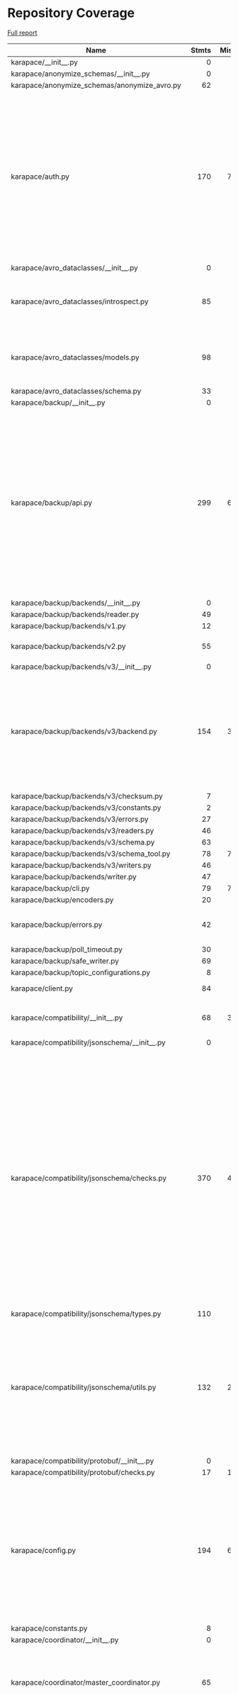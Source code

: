 # Repository Coverage

[Full report](https://htmlpreview.github.io/?https://github.com/Aiven-Open/karapace/blob/python-coverage-comment-action-data/htmlcov/index.html)

| Name                                              |    Stmts |     Miss |   Branch |   BrPart |   Cover |   Missing |
|-------------------------------------------------- | -------: | -------: | -------: | -------: | ------: | --------: |
| karapace/\_\_init\_\_.py                          |        0 |        0 |        0 |        0 |    100% |           |
| karapace/anonymize\_schemas/\_\_init\_\_.py       |        0 |        0 |        0 |        0 |    100% |           |
| karapace/anonymize\_schemas/anonymize\_avro.py    |       62 |        0 |       22 |        0 |    100% |           |
| karapace/auth.py                                  |      170 |       76 |       48 |        4 |     55% |52-59, 70, 104, 120, 138, 152-158, 162, 167-188, 191-194, 197-227, 230-254, 258-275, 279 |
| karapace/avro\_dataclasses/\_\_init\_\_.py        |        0 |        0 |        0 |        0 |    100% |           |
| karapace/avro\_dataclasses/introspect.py          |       85 |        7 |       44 |        7 |     89% |23, 47, 68, 114, 116, 122, 125 |
| karapace/avro\_dataclasses/models.py              |       98 |        6 |       44 |        4 |     93% |20, 105-106, 108, 111, 131 |
| karapace/avro\_dataclasses/schema.py              |       33 |        0 |        0 |        0 |    100% |           |
| karapace/backup/\_\_init\_\_.py                   |        0 |        0 |        0 |        0 |    100% |           |
| karapace/backup/api.py                            |      299 |       60 |      137 |       10 |     78% |142, 152-154, 168, 172, 279-281, 385, 400->exit, 480->489, 482, 529, 531, 566-576, 601-643, 652-693 |
| karapace/backup/backends/\_\_init\_\_.py          |        0 |        0 |        0 |        0 |    100% |           |
| karapace/backup/backends/reader.py                |       49 |        1 |       18 |        0 |     99% |        82 |
| karapace/backup/backends/v1.py                    |       12 |        0 |        4 |        0 |    100% |           |
| karapace/backup/backends/v2.py                    |       55 |        2 |       30 |        4 |     93% |58, 60, 70->72, 75->77 |
| karapace/backup/backends/v3/\_\_init\_\_.py       |        0 |        0 |        0 |        0 |    100% |           |
| karapace/backup/backends/v3/backend.py            |      154 |       30 |       66 |        8 |     77% |48-52, 61-62, 124, 146-156, 168-180, 252, 271, 273, 280, 309, 312 |
| karapace/backup/backends/v3/checksum.py           |        7 |        2 |        0 |        0 |     71% |    12, 15 |
| karapace/backup/backends/v3/constants.py          |        2 |        0 |        0 |        0 |    100% |           |
| karapace/backup/backends/v3/errors.py             |       27 |        0 |        0 |        0 |    100% |           |
| karapace/backup/backends/v3/readers.py            |       46 |        0 |       12 |        0 |    100% |           |
| karapace/backup/backends/v3/schema.py             |       63 |        0 |       12 |        0 |    100% |           |
| karapace/backup/backends/v3/schema\_tool.py       |       78 |       78 |       26 |        0 |      0% |     7-144 |
| karapace/backup/backends/v3/writers.py            |       46 |        1 |       10 |        1 |     96% |        24 |
| karapace/backup/backends/writer.py                |       47 |        1 |       20 |        0 |     99% |       174 |
| karapace/backup/cli.py                            |       79 |       79 |       26 |        0 |      0% |     7-178 |
| karapace/backup/encoders.py                       |       20 |        0 |       12 |        0 |    100% |           |
| karapace/backup/errors.py                         |       42 |        7 |       14 |        0 |     88% |57, 62, 67, 72, 80, 85, 90 |
| karapace/backup/poll\_timeout.py                  |       30 |        0 |       12 |        0 |    100% |           |
| karapace/backup/safe\_writer.py                   |       69 |        0 |       26 |        0 |    100% |           |
| karapace/backup/topic\_configurations.py          |        8 |        0 |        0 |        0 |    100% |           |
| karapace/client.py                                |       84 |        4 |       26 |        1 |     95% |67-68, 78-79 |
| karapace/compatibility/\_\_init\_\_.py            |       68 |       39 |       30 |        1 |     33% |51-56, 60, 64, 68, 81-174 |
| karapace/compatibility/jsonschema/\_\_init\_\_.py |        0 |        0 |        0 |        0 |    100% |           |
| karapace/compatibility/jsonschema/checks.py       |      370 |       46 |      164 |       21 |     84% |202, 252, 265, 334, 425, 435-446, 521-533, 546-550, 575, 599, 661, 674, 684, 764-776, 787-797, 822-825, 879->877, 881, 885, 895-900, 920 |
| karapace/compatibility/jsonschema/types.py        |      110 |        0 |       10 |        0 |    100% |           |
| karapace/compatibility/jsonschema/utils.py        |      132 |       22 |       64 |       11 |     80% |32, 46, 51, 105, 127-137, 150, 199-203, 209, 311->310, 330, 339, 355, 367 |
| karapace/compatibility/protobuf/\_\_init\_\_.py   |        0 |        0 |        0 |        0 |    100% |           |
| karapace/compatibility/protobuf/checks.py         |       17 |       13 |        6 |        0 |     17% |     11-25 |
| karapace/config.py                                |      194 |       64 |       50 |        5 |     59% |163-171, 223-237, 246, 253-255, 262-264, 269, 281-282, 289-315, 325-344 |
| karapace/constants.py                             |        8 |        0 |        0 |        0 |    100% |           |
| karapace/coordinator/\_\_init\_\_.py              |        0 |        0 |        0 |        0 |    100% |           |
| karapace/coordinator/master\_coordinator.py       |       65 |        9 |       12 |        3 |     84% |52-54, 57-61, 107-109, 124->126, 126->exit |
| karapace/coordinator/schema\_coordinator.py       |      476 |       38 |      140 |        9 |     91% |221-230, 243-246, 266-267, 279-280, 496-501, 519-523, 541, 551-555, 588->exit, 593->596, 607->634, 742, 759, 840, 884-885, 892-893 |
| karapace/dataclasses.py                           |       11 |        0 |        4 |        0 |    100% |           |
| karapace/dependency.py                            |       31 |        8 |        6 |        1 |     70% |15, 42, 45, 52, 55, 58-60 |
| karapace/errors.py                                |       38 |        5 |        2 |        1 |     85% |11-12, 65-67 |
| karapace/in\_memory\_database.py                  |      186 |       83 |      102 |        7 |     46% |45-58, 61-64, 67-72, 81-84, 95, 98, 104, 127, 156-158, 161->exit, 165-166, 179, 182->184, 188-196, 199-207, 213-216, 222, 225-226, 233-237, 240-242, 245-246, 267-272, 275-276, 279-283 |
| karapace/instrumentation/\_\_init\_\_.py          |        0 |        0 |        0 |        0 |    100% |           |
| karapace/instrumentation/prometheus.py            |       38 |        0 |       10 |        0 |    100% |           |
| karapace/kafka/\_\_init\_\_.py                    |        0 |        0 |        0 |        0 |    100% |           |
| karapace/kafka/admin.py                           |       75 |        0 |       13 |        0 |    100% |           |
| karapace/kafka/common.py                          |       86 |        5 |       17 |        4 |     91% |54, 75, 167, 205, 210 |
| karapace/kafka/consumer.py                        |      141 |       12 |       26 |        2 |     92% |48-49, 62, 67, 134-135, 161-162, 181-182, 187-188 |
| karapace/kafka/producer.py                        |       67 |        2 |        6 |        0 |     97% |     63-64 |
| karapace/kafka/types.py                           |        8 |        0 |        0 |        0 |    100% |           |
| karapace/kafka\_rest\_apis/\_\_init\_\_.py        |      630 |       69 |      188 |       18 |     88% |98-101, 301-313, 317-319, 480, 484, 491, 494, 505, 510->509, 533-543, 686, 729-730, 741->exit, 755-761, 801, 820, 843, 854, 879-880, 903, 972-973, 986-987, 1007, 1052-1057, 1101, 1160, 1210-1212, 1216-1217, 1221-1223, 1225-1227, 1234-1235, 1250, 1291, 1295->1301 |
| karapace/kafka\_rest\_apis/authentication.py      |       64 |        0 |       18 |        0 |    100% |           |
| karapace/kafka\_rest\_apis/consumer\_manager.py   |      344 |       38 |      118 |        9 |     88% |112, 195-196, 204->exit, 233-239, 249-250, 282-283, 298-301, 306, 324, 342, 438, 440, 475-476, 479, 481, 509-519, 540-541, 574, 588-589 |
| karapace/kafka\_rest\_apis/error\_codes.py        |       19 |        0 |        0 |        0 |    100% |           |
| karapace/kafka\_rest\_apis/schema\_cache.py       |       72 |       20 |       12 |        1 |     75% |18, 22, 26, 30, 34, 46, 53-54, 57-58, 72-73, 78, 86, 89-90, 98, 101, 104, 107 |
| karapace/kafka\_utils.py                          |       20 |        0 |        4 |        0 |    100% |           |
| karapace/karapace.py                              |       49 |        5 |       14 |        1 |     90% |51, 67, 81, 91, 99 |
| karapace/karapace\_all.py                         |       55 |        9 |       16 |        5 |     80% |36-37, 43-44, 46-47, 52-53, 71, 74->exit |
| karapace/key\_format.py                           |       31 |        0 |        6 |        0 |    100% |           |
| karapace/messaging.py                             |       57 |       24 |       10 |        1 |     51% |54-56, 60->exit, 64-100, 107-111 |
| karapace/offset\_watcher.py                       |       14 |        1 |        6 |        0 |     95% |        24 |
| karapace/protobuf/\_\_init\_\_.py                 |        0 |        0 |        0 |        0 |    100% |           |
| karapace/protobuf/compare\_result.py              |       61 |        1 |       10 |        0 |     99% |        66 |
| karapace/protobuf/compare\_type\_lists.py         |       42 |        8 |       22 |        4 |     75% |44, 48, 50-55, 63 |
| karapace/protobuf/compare\_type\_storage.py       |      111 |       19 |       48 |       12 |     78% |13-14, 24, 35, 61-63, 95, 99, 102, 107, 111, 114, 118, 126, 139-141, 144 |
| karapace/protobuf/encoding\_variants.py           |       44 |       30 |       18 |        2 |     29% |17-33, 37-45, 50, 56-67 |
| karapace/protobuf/enum\_constant\_element.py      |       21 |        0 |        4 |        0 |    100% |           |
| karapace/protobuf/enum\_element.py                |       51 |        5 |       26 |        4 |     88% |59-60, 73, 75, 78 |
| karapace/protobuf/exception.py                    |       25 |        9 |        6 |        1 |     55% |12, 44, 49-55 |
| karapace/protobuf/extend\_element.py              |       22 |        0 |        6 |        0 |    100% |           |
| karapace/protobuf/extensions\_element.py          |       26 |        1 |       10 |        2 |     92% |28->38, 36 |
| karapace/protobuf/field.py                        |        7 |        0 |        0 |        0 |    100% |           |
| karapace/protobuf/field\_element.py               |      101 |        8 |       40 |        6 |     90% |110, 113, 143, 149, 160, 167, 172, 175 |
| karapace/protobuf/group\_element.py               |       27 |        0 |        8 |        1 |     97% |    33->37 |
| karapace/protobuf/io.py                           |      179 |       87 |       50 |        8 |     46% |34, 38-55, 78-83, 88, 91, 99-149, 158-168, 181-186, 214-217, 238->240, 253-267, 297-298, 310->316, 311->310, 317 |
| karapace/protobuf/known\_dependency.py            |       21 |        0 |       10 |        1 |     97% |    14->16 |
| karapace/protobuf/kotlin\_wrapper.py              |       21 |        1 |       10 |        0 |     97% |        36 |
| karapace/protobuf/location.py                     |       27 |        3 |        8 |        3 |     83% |19, 30, 39, 46->50 |
| karapace/protobuf/message\_element.py             |      117 |        3 |       62 |        3 |     97% |97-98, 100->exit, 168 |
| karapace/protobuf/one\_of\_element.py             |       49 |        0 |       22 |        0 |    100% |           |
| karapace/protobuf/option\_element.py              |       80 |        2 |       32 |        3 |     96% |50, 80->83, 87 |
| karapace/protobuf/option\_reader.py               |      104 |       17 |       50 |        4 |     81% |60, 100, 111-115, 121-127, 135-139 |
| karapace/protobuf/proto\_file\_element.py         |       94 |        4 |       46 |        3 |     95% |20->exit, 32, 118, 128, 143 |
| karapace/protobuf/proto\_normalizations.py        |      116 |        4 |       12 |        2 |     95% |151-154, 211, 222 |
| karapace/protobuf/proto\_parser.py                |      383 |        9 |      138 |       10 |     96% |109, 117, 223, 321, 349, 486, 514, 516->519, 553, 616 |
| karapace/protobuf/proto\_type.py                  |      130 |       19 |       42 |        5 |     83% |17->19, 122, 146-147, 157, 160-169, 172, 178, 181, 185, 197, 202, 210, 249 |
| karapace/protobuf/protobuf\_to\_dict.py           |      186 |      159 |      108 |        0 |      9% |25-28, 32-33, 63, 67-69, 73, 86-133, 144-161, 189-193, 197-227, 231-305, 309-316, 323-332, 346-351 |
| karapace/protobuf/reserved\_element.py            |       27 |        1 |       12 |        1 |     95% |        38 |
| karapace/protobuf/rpc\_element.py                 |       30 |        0 |        8 |        0 |    100% |           |
| karapace/protobuf/schema.py                       |      278 |       14 |      156 |        8 |     94% |76-78, 81-83, 178, 200, 205, 278, 290, 301, 448, 505 |
| karapace/protobuf/serialization.py                |      254 |       35 |      172 |       40 |     82% |58, 60, 116, 120, 122, 124, 126, 128, 132, 134, 136, 142, 144, 148, 199, 208, 215->217, 217->219, 243, 256->245, 279, 281, 283, 285, 287, 289, 291, 293, 295, 297, 299, 301, 303, 305, 307, 309, 311, 313, 322->325, 334->331 |
| karapace/protobuf/service\_element.py             |       28 |        0 |       10 |        0 |    100% |           |
| karapace/protobuf/syntax.py                       |       12 |        1 |        2 |        0 |     93% |        24 |
| karapace/protobuf/syntax\_reader.py               |      262 |       13 |      124 |       15 |     92% |53-54, 66, 105, 168->179, 191-192, 214, 218->221, 225->246, 247, 248->259, 252->258, 260, 265->274, 300->323, 313-314, 345, 368 |
| karapace/protobuf/type\_element.py                |       25 |        9 |        4 |        1 |     66% |14-16, 32, 35-36, 39-40, 43 |
| karapace/protobuf/type\_tree.py                   |       65 |        2 |       36 |        3 |     95% |66, 70->68, 73 |
| karapace/protobuf/utils.py                        |       46 |        3 |       20 |        3 |     91% |10, 20, 52 |
| karapace/rapu.py                                  |      259 |       55 |       96 |       19 |     75% |84, 88, 103, 107, 140, 143, 231, 240-249, 274-278, 283, 289-298, 304, 311, 314->317, 319->322, 322->325, 332, 338-339, 344-351, 356-361, 368, 371-372, 380, 402-405, 448, 464, 478-480 |
| karapace/schema\_models.py                        |      167 |       32 |       62 |       10 |     81% |79->84, 82, 114, 121-122, 138-140, 145-152, 159, 171-180, 193, 203-204, 210-211, 218-230, 314, 320-321, 324, 327-329, 354, 406->exit |
| karapace/schema\_reader.py                        |      381 |      121 |      124 |       17 |     63% |183-192, 200-209, 228-236, 261, 264-268, 273, 279-291, 316, 325, 341->344, 361-367, 381->390, 459->462, 466-467, 468->exit, 473-483, 489, 493-497, 501-502, 515-517, 531-552, 562-563, 575-576, 587-589, 595, 604, 611, 614-617, 628-648, 654-662 |
| karapace/schema\_references.py                    |       36 |        4 |        8 |        1 |     89% |26, 40, 57, 60 |
| karapace/schema\_registry.py                      |      245 |      182 |       94 |        0 |     20% |64, 68, 71-72, 92-101, 104-112, 115-117, 120-128, 131-190, 193-227, 230-237, 240-266, 271-282, 285-286, 303-401, 406-414, 417, 420, 432-447, 450-452, 455-456, 462, 465-467 |
| karapace/schema\_registry\_apis.py                |      540 |      404 |      187 |        6 |     20% |90-91, 102-118, 130, 133-135, 139, 145, 148, 335->337, 338, 341-361, 365, 382-455, 458-478, 487-551, 556-580, 583, 586-590, 593-618, 623-649, 666-691, 701-716, 719-728, 733-786, 791-818, 823-893, 898-915, 925-950, 955-962, 973-974, 984-995, 1005-1026, 1029-1030, 1045-1079, 1084-1189, 1206-1288, 1296-1297, 1310-1322, 1329-1332, 1337-1354, 1357 |
| karapace/schema\_type.py                          |        6 |        0 |        2 |        0 |    100% |           |
| karapace/sentry/\_\_init\_\_.py                   |       16 |        3 |        0 |        0 |     81% | 11, 25-26 |
| karapace/sentry/sentry\_client.py                 |       21 |        0 |        2 |        1 |     96% |  58->exit |
| karapace/sentry/sentry\_client\_api.py            |       13 |        2 |        0 |        0 |     85% |    23, 26 |
| karapace/serialization.py                         |      275 |       28 |      106 |       14 |     89% |83, 121, 138, 149, 153, 179-180, 210, 224-225, 232, 246-247, 289-290, 339->342, 373, 378, 449-454, 460-463, 481, 490 |
| karapace/statsd.py                                |       62 |        9 |       18 |        4 |     81% |42-44, 68, 77, 79-81, 83 |
| karapace/typing.py                                |       67 |        3 |       22 |        3 |     93% |71, 73, 85 |
| karapace/utils.py                                 |      130 |       44 |       54 |        3 |     67% |30-32, 44-46, 51, 56, 61, 66, 72-81, 92, 104, 117, 131, 136, 151, 155, 197, 205-208, 227-245 |
| karapace/version.py                               |        1 |        0 |        0 |        0 |    100% |           |
|                                         **TOTAL** | **10432** | **2220** | **3770** |  **362** | **76%** |           |


## Setup coverage badge

Below are examples of the badges you can use in your main branch `README` file.

### Direct image

[![Coverage badge](https://raw.githubusercontent.com/Aiven-Open/karapace/python-coverage-comment-action-data/badge.svg)](https://htmlpreview.github.io/?https://github.com/Aiven-Open/karapace/blob/python-coverage-comment-action-data/htmlcov/index.html)

This is the one to use if your repository is private or if you don't want to customize anything.

### [Shields.io](https://shields.io) Json Endpoint

[![Coverage badge](https://img.shields.io/endpoint?url=https://raw.githubusercontent.com/Aiven-Open/karapace/python-coverage-comment-action-data/endpoint.json)](https://htmlpreview.github.io/?https://github.com/Aiven-Open/karapace/blob/python-coverage-comment-action-data/htmlcov/index.html)

Using this one will allow you to [customize](https://shields.io/endpoint) the look of your badge.
It won't work with private repositories. It won't be refreshed more than once per five minutes.

### [Shields.io](https://shields.io) Dynamic Badge

[![Coverage badge](https://img.shields.io/badge/dynamic/json?color=brightgreen&label=coverage&query=%24.message&url=https%3A%2F%2Fraw.githubusercontent.com%2FAiven-Open%2Fkarapace%2Fpython-coverage-comment-action-data%2Fendpoint.json)](https://htmlpreview.github.io/?https://github.com/Aiven-Open/karapace/blob/python-coverage-comment-action-data/htmlcov/index.html)

This one will always be the same color. It won't work for private repos. I'm not even sure why we included it.

## What is that?

This branch is part of the
[python-coverage-comment-action](https://github.com/marketplace/actions/python-coverage-comment)
GitHub Action. All the files in this branch are automatically generated and may be
overwritten at any moment.
